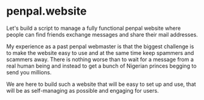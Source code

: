 # penpal.website
Let's build a script to manage a fully functional penpal website where people can find friends exchange messages and share their mail addresses.

My experience as a past penpal webmaster is that the biggest challenge is to make the website easy to use and at the same time keep spammers and scammers away. There is nothing worse than to wait for a message from a real human being and instead to get a bunch of Nigerian princes begging to send you millions.

We are here to build such a website that will be easy to set up and use, that will be as self-managing as possible and engaging for users.
